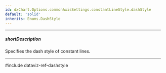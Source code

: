 ```yaml
---
id: dxChart.Options.commonAxisSettings.constantLineStyle.dashStyle
default: 'solid'
inherits: Enums.DashStyle
---
```

---
##### shortDescription
Specifies the dash style of constant lines.

---
#include dataviz-ref-dashstyle